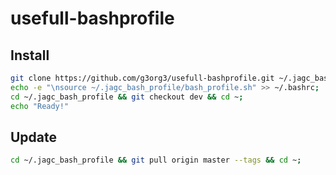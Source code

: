 # usefull-bashprofile

## Install
```bash
git clone https://github.com/g3org3/usefull-bashprofile.git ~/.jagc_bash_profile;
echo -e "\nsource ~/.jagc_bash_profile/bash_profile.sh" >> ~/.bashrc;
cd ~/.jagc_bash_profile && git checkout dev && cd ~;
echo "Ready!"
```

## Update
```bash
cd ~/.jagc_bash_profile && git pull origin master --tags && cd ~;
```
